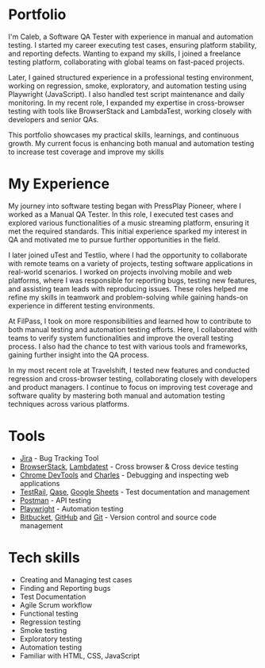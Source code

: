 # Portfolio
I'm Caleb, a Software QA Tester with experience in manual and automation testing. I started my career executing test cases, ensuring platform stability, and reporting defects. Wanting to expand my skills, I joined a freelance testing platform, collaborating with global teams on fast-paced projects.

Later, I gained structured experience in a professional testing environment, working on regression, smoke, exploratory, and automation testing using Playwright (JavaScript). I also handled test script maintenance and daily monitoring. In my recent role, I expanded my expertise in cross-browser testing with tools like BrowserStack and LambdaTest, working closely with developers and senior QAs.

This portfolio showcases my practical skills, learnings, and continuous growth. My current focus is enhancing both manual and automation testing to increase test coverage and improve my skills

# My Experience
My journey into software testing began with PressPlay Pioneer, where I worked as a Manual QA Tester. In this role, I executed test cases and explored various functionalities of a music streaming platform, ensuring it met the required standards. This initial experience sparked my interest in QA and motivated me to pursue further opportunities in the field.

I later joined uTest and Testlio, where I had the opportunity to collaborate with remote teams on a variety of projects, testing software applications in real-world scenarios. I worked on projects involving mobile and web platforms, where I was responsible for reporting bugs, testing new features, and assisting team leads with reproducing issues. These roles helped me refine my skills in teamwork and problem-solving while gaining hands-on experience in different testing environments.

At FilPass, I took on more responsibilities and learned how to contribute to both manual testing and automation testing efforts. Here, I collaborated with teams to verify system functionalities and improve the overall testing process. I also had the chance to test with various tools and frameworks, gaining further insight into the QA process.

In my most recent role at Travelshift, I tested new features and conducted regression and cross-browser testing, collaborating closely with developers and product managers. I continue to focus on improving test coverage and software quality by mastering both manual and automation testing techniques across various platforms. 

# Tools
<ul>
  <li><a href="https://www.atlassian.com/software/jira" target="_blank">Jira</a> - Bug Tracking Tool</li>
  <li><a href="https://www.browserstack.com/" target="_blank">BrowserStack</a>, <a href="https://www.lambdatest.com/" target="_blank">Lambdatest</a> - Cross browser & Cross device testing</li>
  <li><a href="https://developer.chrome.com/docs/devtools" target="_blank">Chrome DevTools</a> and <a href="https://www.charlesproxy.com/" target="_blank">Charles</a> - Debugging and inspecting web applications</li>
  <li><a href="https://www.testrail.com/" target="_blank">TestRail</a>, <a href="https://qase.io/" target="_blank">Qase</a>, <a href="https://docs.google.com/" target="_blank">Google Sheets</a> - Test documentation and management</li>
  <li><a href="https://www.postman.com/" target="_blank">Postman</a> - API testing</li>
  <li><a href="https://playwright.dev/" target="_blank">Playwright</a> - Automation testing</li>
  <li><a href="https://bitbucket.org/product/" target="_blank">Bitbucket</a>, <a href="https://github.com/" target="_blank">GitHub</a> and <a href="https://git-scm.com/" target="_blank">Git</a> - Version control and source code management</li>
</ul>

# Tech skills 
<ul>
  <li>Creating and Managing test cases</li>
  <li>Finding and Reporting bugs</li>
  <li>Test Documentation</li>
  <li>Agile Scrum workflow</li>
  <li>Functional testing</li>
  <li>Regression testing</li>
  <li>Smoke testing</li>
  <li>Exploratory testing</li>
  <li>Automation testing</li>
  <li>Familiar with HTML, CSS, JavaScript</li>
</ul>
</ul>
